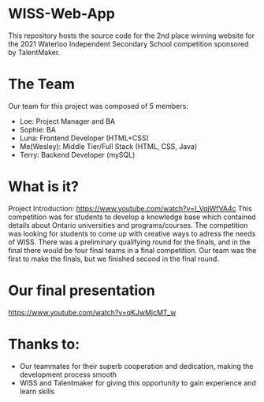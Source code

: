 # WISS-Web-App
 This repository hosts the source code for the 2nd place winning website for the 2021 Waterloo Independent Secondary School competition sponsored by TalentMaker. 
 
# The Team
Our team for this project was composed of 5 members:
* Loe: Project Manager and BA
* Sophie: BA
* Luna: Frontend Developer (HTML+CSS)
* Me(Wesley): Middle Tier/Full Stack (HTML, CSS, Java)
* Terry: Backend Developer (mySQL)
 
# What is it?
Project Introduction: https://www.youtube.com/watch?v=I_VqjWfVA4c
This competition was for students to develop a knowledge base which contained details about Ontario universities and programs/courses. The competition was looking for students to come up with creative ways to adress the needs of WISS. There was a preliminary qualifying round for the finals, and in the final there would be four final teams in a final competition. Our team was the first to make the finals, but we finished second in the final round. 

# Our final presentation
https://www.youtube.com/watch?v=qKJwMjcMT_w

# Thanks to: 
* Our teammates for their superb cooperation and dedication, making the development process smooth
* WISS and Talentmaker for giving this opportunity to gain experience and learn skills
